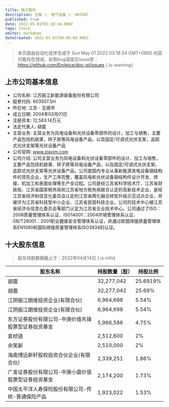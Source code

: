 ```yaml
---
title: 振江股份
description: 主板 \- 电气设备 \- 603507
published: true
date: 2022-05-01T03:18:34.000Z
tags: stock
editor: markdown
dateCreated: 2022-01-01T00:00:00.000Z
---
```


> 本页面由自动化程序生成于 Sun May 01 2022 03:18:34 GMT+0800
> 内容可能存在错误，如有bug请提交issue至：https://github.com/Eroleice/doc-pi/issues
{.is-warning}

## 上市公司基本信息
- 公司名称: 江苏振江新能源装备股份有限公司
- 股票代码: 603507.SH
- 所在地: 江苏 - 无锡市
- 成立日期: 2004年03月01日
- 注册资本: 12,563.14万元
- 法定代表人: 胡震
- 主营业务: 主营业务为风电设备和光伏设备零部件的设计，加工与销售，主要产品包括机舱罩，转子房等风电设备产品，以及固定/可调式光伏支架，追踪式光伏支架等光伏设备产品
- 公司官网: www.zjavim.com
- 公司介绍: 公司主营业务为风电设备和光伏设备零部件的设计、加工与销售，主要产品包括机舱罩、转子房等风电设备产品，以及固定/可调式光伏支架、追踪式光伏支架等光伏设备产品。公司是国内专业从事新能源发电设备钢结构件的领先企业，生产工序完整，覆盖风电和光伏设备钢结构件设计开发、焊接、机加工和表面处理等生产全过程。公司是经江苏省科学技术厅、江苏省财政局、江苏省国家税务局和江苏省地方税务局联合认定的高新技术企业，是经江苏省经济和信息化委员会认定的江苏省两化融合转型升级示范试点企业，并被评为江苏省科技型中小企业、江苏省民营科技企业。公司的技术中心被江苏省经济与信息化委员会等部门认定为江苏省企业技术中心。公司通过了ISO：2008质量管理体系认证、ISO14001：2004环境管理体系认证、GB/T28001：2001职业健康安全管理体系认证，并通过欧盟焊接质量管理体系EN1090和国际焊接质量管理体系ISO3834的认证。


## 十大股东信息
> 股东持股数据截止于：2022年04月14日
{.is-info}

| 股东名称 | 持股数量（股） | 持股比例 |
| --- | --- | --- |
| 胡震 | 32,277,042 | 25.6919% |
| 胡震 | 32,277,042 | 25.69% |
| 江阴振江朗维投资企业(有限合伙) | 6,964,698 | 5.54% |
| 江阴振江朗维投资企业(有限合伙) | 6,964,698 | 5.54% |
| 东方证券股份有限公司-中庚价值先锋股票型证券投资基金 | 5,966,586 | 4.75% |
| 袁桢骁 | 2,512,600 | 2% |
| 佘笑新 | 2,510,000 | 2% |
| 海南博远新轩股权投资合伙企业(有限合伙) | 2,339,251 | 1.86% |
| 广发证券股份有限公司-中庚小盘价值股票型证券投资基金 | 2,174,200 | 1.73% |
| 中国太平洋人寿保险股份有限公司-传统-普通保险产品 | 1,923,022 | 1.53% |




